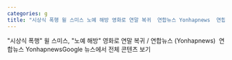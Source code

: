 ```yaml
---
categories: g
title: "시상식 폭행 윌 스미스 노예 해방 영화로 연말 복귀  연합뉴스 Yonhapnews  연합뉴스 Yonhapnews"
---
```

"시상식 폭행" 윌 스미스, "노예 해방" 영화로 연말 복귀 / 연합뉴스 (Yonhapnews)&nbsp;&nbsp;연합뉴스 YonhapnewsGoogle 뉴스에서 전체 콘텐츠 보기